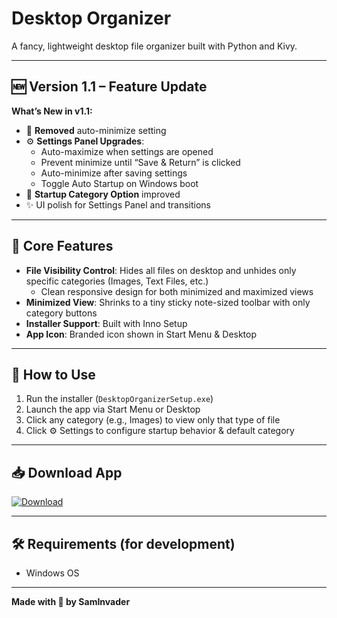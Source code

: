 # Desktop Organizer

A fancy, lightweight desktop file organizer built with Python and Kivy.

---

## 🆕 Version 1.1 – Feature Update

**What’s New in v1.1:**

- 🔧 **Removed** auto-minimize setting
- ⚙️ **Settings Panel Upgrades**:
  - Auto-maximize when settings are opened
  - Prevent minimize until “Save & Return” is clicked
  - Auto-minimize after saving settings
  - Toggle Auto Startup on Windows boot
- 🎯 **Startup Category Option** improved
- ✨ UI polish for Settings Panel and transitions

---

## 🔧 Core Features  
- **File Visibility Control**: Hides all files on desktop and unhides only specific categories (Images, Text Files, etc.)
  - Clean responsive design for both minimized and maximized views  
- **Minimized View**: Shrinks to a tiny sticky note-sized toolbar with only category buttons  
- **Installer Support**: Built with Inno Setup  
- **App Icon**: Branded icon shown in Start Menu & Desktop  

---

## 🚀 How to Use  
1. Run the installer (`DesktopOrganizerSetup.exe`)  
2. Launch the app via Start Menu or Desktop  
3. Click any category (e.g., Images) to view only that type of file  
4. Click ⚙️ Settings to configure startup behavior & default category  

---

## 📥 Download App  
[![Download](https://img.shields.io/badge/Download%20App-%F0%9F%92%BE-blue?style=for-the-badge)](https://github.com/SamInvader/DesktopOrganizerApp/releases/download/v1.1.0/Desktop_Organizer.exe)

---

## 🛠 Requirements (for development)  
- Windows OS  

---

**Made with 💙 by SamInvader**
